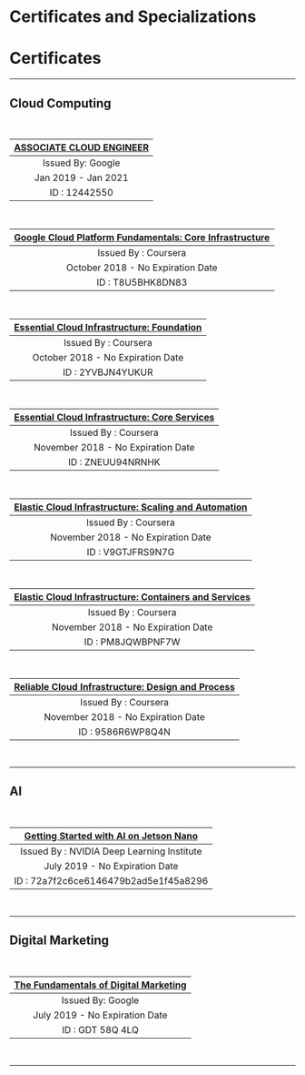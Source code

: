 # Certificates and Specializations


# Certificates

***
## Cloud Computing

<br/>

  | [ASSOCIATE CLOUD ENGINEER](https://www.credential.net/8l14wlvo?key=e0654b6f6ae429c8e1096602b9fd10c485bdac1ef9d0427e0bed6450f23cb913) |
  | :----------------------:                                                                                                             |
  | Issued By: Google                                                                                                                    |
  | Jan 2019 - Jan 2021                                                                                                                  |
  | ID : 12442550                                                                                                                        |
  
  <br/>
  
  | [Google Cloud Platform Fundamentals: Core Infrastructure](https://www.coursera.org/account/accomplishments/verify/T8U5BHK8DN83) |
  | :-------------------:                                                                                                           |
  | Issued By : Coursera                                                                                                            |
  | October 2018 - No Expiration Date                                                                                               |
  | ID : T8U5BHK8DN83                                                                                                               |

<br/>

  | [Essential Cloud Infrastructure: Foundation](https://www.coursera.org/account/accomplishments/verify/2YVBJN4YUKUR)              |
  | :-------------------:                                                                                                           |
  | Issued By : Coursera                                                                                                            |
  | October 2018 - No Expiration Date                                                                                               |
  | ID : 2YVBJN4YUKUR                                                                                                               |

<br/>

  | [Essential Cloud Infrastructure: Core Services](https://www.coursera.org/account/accomplishments/verify/ZNEUU94NRNHK)           |
  | :-------------------:                                                                                                           |
  | Issued By : Coursera                                                                                                            |
  | November 2018 - No Expiration Date                                                                                              |
  | ID : ZNEUU94NRNHK                                                                                                               |

<br/>

  | [Elastic Cloud Infrastructure: Scaling and Automation ](https://www.coursera.org/account/accomplishments/certificate/V9GTJFRS9N7G) | 
  | :-------------------:                                                                                                              |
  | Issued By : Coursera                                                                                                               | 
  | November 2018 - No Expiration Date                                                                                                 |
  | ID : V9GTJFRS9N7G                                                                                                                  |

<br/>

  | [Elastic Cloud Infrastructure: Containers and Services ](https://www.coursera.org/account/accomplishments/verify/PM8JQWBPNF7W) | 
  | :-------------------:                                                                                                          |
  | Issued By : Coursera                                                                                                           |
  | November 2018 - No Expiration Date                                                                                             |
  | ID : PM8JQWBPNF7W                                                                                                              |
  
<br/>

  | [Reliable Cloud Infrastructure: Design and Process ](https://www.coursera.org/account/accomplishments/verify/9586R6WP8Q4N) | 
  | :-------------------:                                                                                                      |
  | Issued By : Coursera                                                                                                       |
  | November 2018 - No Expiration Date                                                                                         |
  | ID : 9586R6WP8Q4N                                                                                                          |

<br/>

***
## AI

<br/>

  | [Getting Started with AI on Jetson Nano](https://courses.nvidia.com/certificates/72a7f2c6ce6146479b2ad5e1f45a8296) | 
  | :-------------------:                                                                                                      |
  | Issued By : NVIDIA Deep Learning Institute                                                                                 |
  | July 2019 - No Expiration Date                                                                                             |
  | ID : 72a7f2c6ce6146479b2ad5e1f45a8296                                                                                      |

<br/>

***
## Digital Marketing

<br/>

  | [The Fundamentals of Digital Marketing](https://learndigital.withgoogle.com/digitalgarage/validate-certificate-code) |
  | :----------------------:                                                                                                             |
  | Issued By: Google                                                                                                                    |
  | July 2019 - No Expiration Date                                                                                                       |
  | ID : GDT 58Q 4LQ                                                                                                                     |

<br/>

***
  





